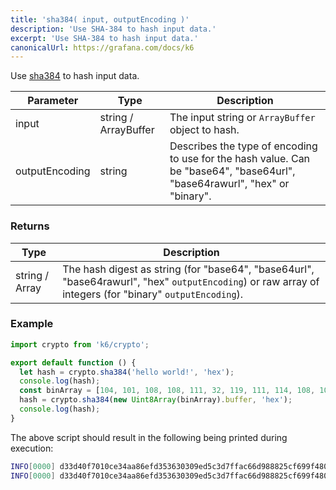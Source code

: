 ```yaml
---
title: 'sha384( input, outputEncoding )'
description: 'Use SHA-384 to hash input data.'
excerpt: 'Use SHA-384 to hash input data.'
canonicalUrl: https://grafana.com/docs/k6
---
```


<CryptoBlockquote />

Use [sha384](https://golang.org/pkg/crypto/sha512/) to hash input data.

| Parameter      | Type                 | Description                                       |
| -------------- | -------------------- | --------------------------------------------------|
| input          | string / ArrayBuffer | The input string or `ArrayBuffer` object to hash. |
| outputEncoding | string               | Describes the type of encoding to use for the hash value. Can be "base64", "base64url", "base64rawurl", "hex" or "binary". |

### Returns

| Type           | Description |
| -------------- | ----------- |
| string / Array | The hash digest as string (for "base64", "base64url", "base64rawurl", "hex" `outputEncoding`) or raw array of integers (for "binary" `outputEncoding`). |


### Example

<CodeGroup labels={[]}>

```javascript
import crypto from 'k6/crypto';

export default function () {
  let hash = crypto.sha384('hello world!', 'hex');
  console.log(hash);
  const binArray = [104, 101, 108, 108, 111, 32, 119, 111, 114, 108, 100, 33];
  hash = crypto.sha384(new Uint8Array(binArray).buffer, 'hex');
  console.log(hash);
}
```

</CodeGroup>

The above script should result in the following being printed during execution:

```bash
INFO[0000] d33d40f7010ce34aa86efd353630309ed5c3d7ffac66d988825cf699f4803ccdf3f033230612f0945332fb580d8af805
INFO[0000] d33d40f7010ce34aa86efd353630309ed5c3d7ffac66d988825cf699f4803ccdf3f033230612f0945332fb580d8af805
```
